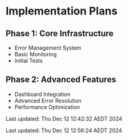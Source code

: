 # Implementation Plans

## Phase 1: Core Infrastructure
- Error Management System
- Basic Monitoring
- Initial Tests

## Phase 2: Advanced Features
- Dashboard Integration
- Advanced Error Resolution
- Performance Optimization


Last updated: Thu Dec 12 12:42:32 AEDT 2024


Last updated: Thu Dec 12 12:56:24 AEDT 2024

